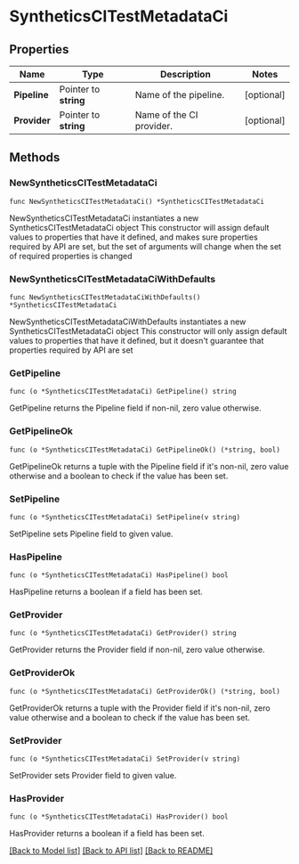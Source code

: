 # SyntheticsCITestMetadataCi

## Properties

Name | Type | Description | Notes
---- | ---- | ----------- | ------
**Pipeline** | Pointer to **string** | Name of the pipeline. | [optional] 
**Provider** | Pointer to **string** | Name of the CI provider. | [optional] 

## Methods

### NewSyntheticsCITestMetadataCi

`func NewSyntheticsCITestMetadataCi() *SyntheticsCITestMetadataCi`

NewSyntheticsCITestMetadataCi instantiates a new SyntheticsCITestMetadataCi object
This constructor will assign default values to properties that have it defined,
and makes sure properties required by API are set, but the set of arguments
will change when the set of required properties is changed

### NewSyntheticsCITestMetadataCiWithDefaults

`func NewSyntheticsCITestMetadataCiWithDefaults() *SyntheticsCITestMetadataCi`

NewSyntheticsCITestMetadataCiWithDefaults instantiates a new SyntheticsCITestMetadataCi object
This constructor will only assign default values to properties that have it defined,
but it doesn't guarantee that properties required by API are set

### GetPipeline

`func (o *SyntheticsCITestMetadataCi) GetPipeline() string`

GetPipeline returns the Pipeline field if non-nil, zero value otherwise.

### GetPipelineOk

`func (o *SyntheticsCITestMetadataCi) GetPipelineOk() (*string, bool)`

GetPipelineOk returns a tuple with the Pipeline field if it's non-nil, zero value otherwise
and a boolean to check if the value has been set.

### SetPipeline

`func (o *SyntheticsCITestMetadataCi) SetPipeline(v string)`

SetPipeline sets Pipeline field to given value.

### HasPipeline

`func (o *SyntheticsCITestMetadataCi) HasPipeline() bool`

HasPipeline returns a boolean if a field has been set.

### GetProvider

`func (o *SyntheticsCITestMetadataCi) GetProvider() string`

GetProvider returns the Provider field if non-nil, zero value otherwise.

### GetProviderOk

`func (o *SyntheticsCITestMetadataCi) GetProviderOk() (*string, bool)`

GetProviderOk returns a tuple with the Provider field if it's non-nil, zero value otherwise
and a boolean to check if the value has been set.

### SetProvider

`func (o *SyntheticsCITestMetadataCi) SetProvider(v string)`

SetProvider sets Provider field to given value.

### HasProvider

`func (o *SyntheticsCITestMetadataCi) HasProvider() bool`

HasProvider returns a boolean if a field has been set.


[[Back to Model list]](../README.md#documentation-for-models) [[Back to API list]](../README.md#documentation-for-api-endpoints) [[Back to README]](../README.md)


